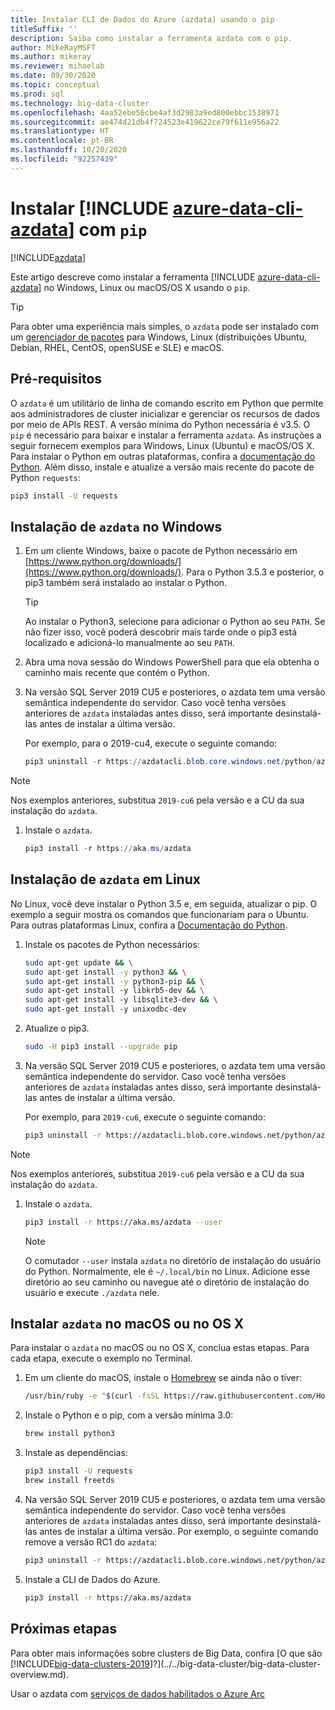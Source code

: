 ```yaml
---
title: Instalar CLI de Dados do Azure (azdata) usando o pip
titleSuffix: ''
description: Saiba como instalar a ferramenta azdata com o pip.
author: MikeRayMSFT
ms.author: mikeray
ms.reviewer: mihaelab
ms.date: 09/30/2020
ms.topic: conceptual
ms.prod: sql
ms.technology: big-data-cluster
ms.openlocfilehash: 4aa52ebe56cbe4af3d2983a9ed800ebbc1538971
ms.sourcegitcommit: ae474d21db4f724523e419622ce79f611e956a22
ms.translationtype: HT
ms.contentlocale: pt-BR
ms.lasthandoff: 10/20/2020
ms.locfileid: "92257439"
---
```

# <a name="install-azure-data-cli-azdata-with-pip"></a>Instalar [!INCLUDE [azure-data-cli-azdata](../../includes/azure-data-cli-azdata.md)] com `pip`

[!INCLUDE[azdata](../../includes/applies-to-version/azdata.md)]

Este artigo descreve como instalar a ferramenta [!INCLUDE [azure-data-cli-azdata](../../includes/azure-data-cli-azdata.md)] no Windows, Linux ou macOS/OS X usando o `pip`.

> [!TIP]
> Para obter uma experiência mais simples, o `azdata` pode ser instalado com um [gerenciador de pacotes](./deploy-install-azdata.md) para Windows, Linux (distribuições Ubuntu, Debian, RHEL, CentOS, openSUSE e SLE) e macOS.

## <a name="prerequisites"></a><a id="prerequisites"></a> Pré-requisitos

O `azdata` é um utilitário de linha de comando escrito em Python que permite aos administradores de cluster inicializar e gerenciar os recursos de dados por meio de APIs REST. A versão mínima do Python necessária é v3.5. O `pip` é necessário para baixar e instalar a ferramenta `azdata`. As instruções a seguir fornecem exemplos para Windows, Linux (Ubuntu) e macOS/OS X. Para instalar o Python em outras plataformas, confira a [documentação do Python](https://wiki.python.org/moin/BeginnersGuide/Download). Além disso, instale e atualize a versão mais recente do pacote de Python `requests`:

```bash
pip3 install -U requests
```

## <a name="windows-azdata-installation"></a><a id="windows"></a> Instalação de `azdata` no Windows

1. Em um cliente Windows, baixe o pacote de Python necessário em [https://www.python.org/downloads/](https://www.python.org/downloads/). Para o Python 3.5.3 e posterior, o pip3 também será instalado ao instalar o Python.

   > [!TIP]
   > Ao instalar o Python3, selecione para adicionar o Python ao seu `PATH`. Se não fizer isso, você poderá descobrir mais tarde onde o pip3 está localizado e adicioná-lo manualmente ao seu `PATH`.

1. Abra uma nova sessão do Windows PowerShell para que ela obtenha o caminho mais recente que contém o Python.

1. Na versão SQL Server 2019 CU5 e posteriores, o azdata tem uma versão semântica independente do servidor. Caso você tenha versões anteriores de `azdata` instaladas antes disso, será importante desinstalá-las antes de instalar a última versão.

   Por exemplo, para o 2019-cu4, execute o seguinte comando:

   ```powershell
   pip3 uninstall -r https://azdatacli.blob.core.windows.net/python/azdata/2019-cu4/requirements.txt
   ```

  > [!NOTE]
  > Nos exemplos anteriores, substitua `2019-cu6` pela versão e a CU da sua instalação do `azdata`. 

1. Instale o `azdata`.

   ```powershell
   pip3 install -r https://aka.ms/azdata
   ```

## <a name="linux-azdata-installation"></a><a id="linux"></a> Instalação de `azdata` em Linux

No Linux, você deve instalar o Python 3.5 e, em seguida, atualizar o pip. O exemplo a seguir mostra os comandos que funcionariam para o Ubuntu. Para outras plataformas Linux, confira a [Documentação do Python](https://wiki.python.org/moin/BeginnersGuide/Download).

1. Instale os pacotes de Python necessários:

   ```bash
   sudo apt-get update && \
   sudo apt-get install -y python3 && \
   sudo apt-get install -y python3-pip && \
   sudo apt-get install -y libkrb5-dev && \
   sudo apt-get install -y libsqlite3-dev && \
   sudo apt-get install -y unixodbc-dev
   ```

1. Atualize o pip3.

   ```bash
   sudo -H pip3 install --upgrade pip
   ```

1. Na versão SQL Server 2019 CU5 e posteriores, o azdata tem uma versão semântica independente do servidor. Caso você tenha versões anteriores de `azdata` instaladas antes disso, será importante desinstalá-las antes de instalar a última versão.

   Por exemplo, para `2019-cu6`, execute o seguinte comando:

   ```bash
   pip3 uninstall -r https://azdatacli.blob.core.windows.net/python/azdata/2019-cu6/requirements.txt
   ```

  > [!NOTE]
  > Nos exemplos anteriores, substitua `2019-cu6` pela versão e a CU da sua instalação do `azdata`.

1. Instale o `azdata`.

   ```bash
   pip3 install -r https://aka.ms/azdata --user
   ```

   > [!NOTE]
   > O comutador `--user` instala `azdata` no diretório de instalação do usuário do Python. Normalmente, ele é `~/.local/bin` no Linux. Adicione esse diretório ao seu caminho ou navegue até o diretório de instalação do usuário e execute `./azdata` nele.

## <a name="install-azdata-on-macos-or-os-x"></a><a id="macOSX"></a> Instalar `azdata` no macOS ou no OS X

Para instalar o `azdata` no macOS ou no OS X, conclua estas etapas. Para cada etapa, execute o exemplo no Terminal.

1. Em um cliente do macOS, instale o [Homebrew](https://brew.sh) se ainda não o tiver:

   ```bash
   /usr/bin/ruby -e "$(curl -fsSL https://raw.githubusercontent.com/Homebrew/install/master/install)"
   ```

1. Instale o Python e o pip, com a versão mínima 3.0:

   ```bash
   brew install python3
   ```

1. Instale as dependências:

   ```bash
   pip3 install -U requests
   brew install freetds
   ```

1. Na versão SQL Server 2019 CU5 e posteriores, o azdata tem uma versão semântica independente do servidor. Caso você tenha versões anteriores de `azdata` instaladas antes disso, será importante desinstalá-las antes de instalar a última versão. Por exemplo, o seguinte comando remove a versão RC1 do `azdata`:

   ```bash
   pip3 uninstall -r https://azdatacli.blob.core.windows.net/python/azdata/2019-rc1/requirements.txt
   ```

1. Instale a CLI de Dados do Azure.

   ```bash
   pip3 install -r https://aka.ms/azdata
   ```

## <a name="next-steps"></a>Próximas etapas

Para obter mais informações sobre clusters de Big Data, confira [O que são [!INCLUDE[big-data-clusters-2019](../../includes/ssbigdataclusters-ver15.md)]?](../../big-data-cluster/big-data-cluster-overview.md).

Usar o azdata com [serviços de dados habilitados o Azure Arc](/azure/azure-arc/data/)
